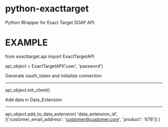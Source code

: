 python-exacttarget
==================

Python Wrapper for Exact Target SOAP API.

EXAMPLE
=======

from exacttarget.api import ExactTargetAPI

api_object = ExactTargetAPI('user', 'password')

Generate oauth_token and initialize connection
______________________________________________
api_object.init_client()

Add data in Data_Extension
__________________________
api_object.add_to_data_extension(
    'data_extension_id', [{'customer_email_address': 'customer@customer.com', 'product': '678'}]
)